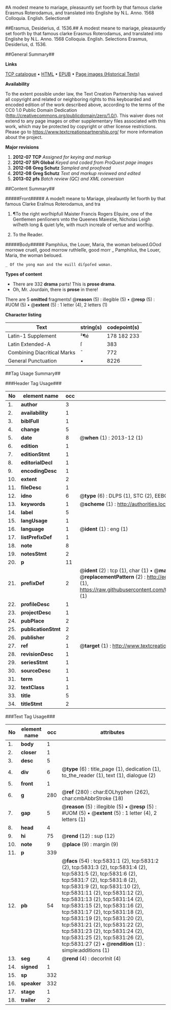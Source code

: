 #A modest meane to mariage, pleasauntly set foorth by that famous clarke Erasmus Roterodamus, and translated into Englishe by N.L. Anno. 1568 Colloquia. English. Selections#

##Erasmus, Desiderius, d. 1536.##
A modest meane to mariage, pleasauntly set foorth by that famous clarke Erasmus Roterodamus, and translated into Englishe by N.L. Anno. 1568
Colloquia. English. Selections
Erasmus, Desiderius, d. 1536.

##General Summary##

**Links**

[TCP catalogue](http://www.ota.ox.ac.uk/tcp/)  • 
[HTML](http://tei.it.ox.ac.uk/tcp/Texts-HTML/free/A00/A00382.html)  • 
[EPUB](http://tei.it.ox.ac.uk/tcp/Texts-EPUB/free/A00/A00382.epub) • 
[Page images (Historical Texts)](https://historicaltexts.jisc.ac.uk/eebo-99841261e)

**Availability**

To the extent possible under law, the Text Creation Partnership has waived all copyright and related or neighboring rights to this keyboarded and encoded edition of the work described above, according to the terms of the CC0 1.0 Public Domain Dedication (http://creativecommons.org/publicdomain/zero/1.0/). This waiver does not extend to any page images or other supplementary files associated with this work, which may be protected by copyright or other license restrictions. Please go to https://www.textcreationpartnership.org/ for more information about the project.

**Major revisions**

1. __2012-07__ __TCP__ *Assigned for keying and markup*
1. __2012-07__ __SPi Global__ *Keyed and coded from ProQuest page images*
1. __2012-08__ __Greg Schutz__ *Sampled and proofread*
1. __2012-08__ __Greg Schutz__ *Text and markup reviewed and edited*
1. __2013-02__ __pfs__ *Batch review (QC) and XML conversion*

##Content Summary##

#####Front#####
A modeſt meane to Mariage, pleaſauntly ſet foorth by that famous Clarke Eraſmus Roterodamus, and tra
1. ¶To the right worſhipfull Maister Francis Rogers Eſquire, one of the Gentlemen penſioners vnto the Queenes Maiestie, Nicholas Leigh wiſheth long & quiet lyfe, with much increaſe of vertue and worſhip.

1. To the Reader.

#####Body#####
Pamphilus, the Louer, Maria, the woman beloued.GOod morrowe cruell, good morrow ruthleſſe, good morr
    _ Pamphilus, the Louer, Maria, the woman beloued.

    _ Of the yong man and the euill diſpoſed woman.

**Types of content**

  * There are 332 **drama** parts! This is **prose drama**.
  * Oh, Mr. Jourdain, there is **prose** in there!

There are 5 **omitted** fragments! 
 @__reason__ (5) : illegible (5)  •  @__resp__ (5) : #UOM (5)  •  @__extent__ (5) : 1 letter (4), 2 letters (1)

**Character listing**


|Text|string(s)|codepoint(s)|
|---|---|---|
|Latin-1 Supplement|²¶é|178 182 233|
|Latin Extended-A|ſ|383|
|Combining             Diacritical Marks|̄|772|
|General Punctuation|•|8226|

##Tag Usage Summary##

###Header Tag Usage###

|No|element name|occ|attributes|
|---|---|---|---|
|1.|__author__|3||
|2.|__availability__|1||
|3.|__biblFull__|1||
|4.|__change__|5||
|5.|__date__|8| @__when__ (1) : 2013-12 (1)|
|6.|__edition__|1||
|7.|__editionStmt__|1||
|8.|__editorialDecl__|1||
|9.|__encodingDesc__|1||
|10.|__extent__|2||
|11.|__fileDesc__|1||
|12.|__idno__|6| @__type__ (6) : DLPS (1), STC (2), EEBO-CITATION (1), PROQUEST (1), VID (1)|
|13.|__keywords__|1| @__scheme__ (1) : http://authorities.loc.gov/ (1)|
|14.|__label__|5||
|15.|__langUsage__|1||
|16.|__language__|1| @__ident__ (1) : eng (1)|
|17.|__listPrefixDef__|1||
|18.|__note__|8||
|19.|__notesStmt__|2||
|20.|__p__|11||
|21.|__prefixDef__|2| @__ident__ (2) : tcp (1), char (1)  •  @__matchPattern__ (2) : ([0-9\-]+):([0-9IVX]+) (1), (.+) (1)  •  @__replacementPattern__ (2) : http://eebo.chadwyck.com/downloadtiff?vid=$1&page=$2 (1), https://raw.githubusercontent.com/textcreationpartnership/Texts/master/tcpchars.xml#$1 (1)|
|22.|__profileDesc__|1||
|23.|__projectDesc__|1||
|24.|__pubPlace__|2||
|25.|__publicationStmt__|2||
|26.|__publisher__|2||
|27.|__ref__|1| @__target__ (1) : http://www.textcreationpartnership.org/docs/. (1)|
|28.|__revisionDesc__|1||
|29.|__seriesStmt__|1||
|30.|__sourceDesc__|1||
|31.|__term__|1||
|32.|__textClass__|1||
|33.|__title__|5||
|34.|__titleStmt__|2||


###Text Tag Usage###

|No|element name|occ|attributes|
|---|---|---|---|
|1.|__body__|1||
|2.|__closer__|1||
|3.|__desc__|5||
|4.|__div__|6| @__type__ (6) : title_page (1), dedication (1), to_the_reader (1), text (1), dialogue (2)|
|5.|__front__|1||
|6.|__g__|280| @__ref__ (280) : char:EOLhyphen (262), char:cmbAbbrStroke (18)|
|7.|__gap__|5| @__reason__ (5) : illegible (5)  •  @__resp__ (5) : #UOM (5)  •  @__extent__ (5) : 1 letter (4), 2 letters (1)|
|8.|__head__|4||
|9.|__hi__|75| @__rend__ (12) : sup (12)|
|10.|__note__|9| @__place__ (9) : margin (9)|
|11.|__p__|339||
|12.|__pb__|54| @__facs__ (54) : tcp:5831:1 (2), tcp:5831:2 (2), tcp:5831:3 (2), tcp:5831:4 (2), tcp:5831:5 (2), tcp:5831:6 (2), tcp:5831:7 (2), tcp:5831:8 (2), tcp:5831:9 (2), tcp:5831:10 (2), tcp:5831:11 (2), tcp:5831:12 (2), tcp:5831:13 (2), tcp:5831:14 (2), tcp:5831:15 (2), tcp:5831:16 (2), tcp:5831:17 (2), tcp:5831:18 (2), tcp:5831:19 (2), tcp:5831:20 (2), tcp:5831:21 (2), tcp:5831:22 (2), tcp:5831:23 (2), tcp:5831:24 (2), tcp:5831:25 (2), tcp:5831:26 (2), tcp:5831:27 (2)  •  @__rendition__ (1) : simple:additions (1)|
|13.|__seg__|4| @__rend__ (4) : decorInit (4)|
|14.|__signed__|1||
|15.|__sp__|332||
|16.|__speaker__|332||
|17.|__stage__|1||
|18.|__trailer__|2||
